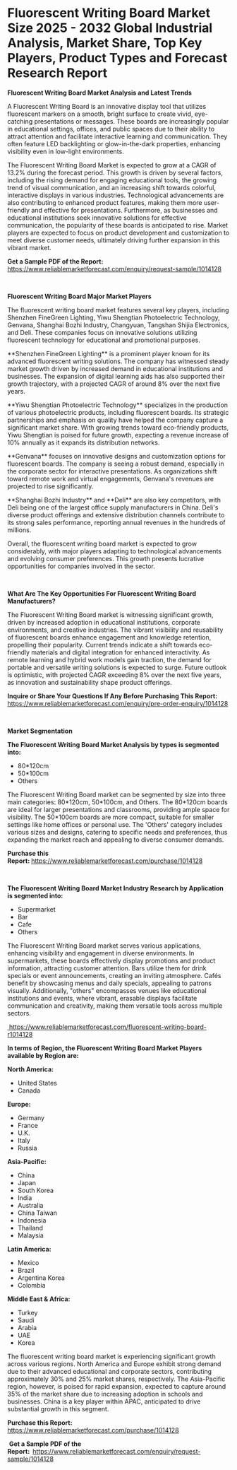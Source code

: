 <p><h1>Fluorescent Writing Board Market Size 2025 - 2032 Global Industrial Analysis, Market Share, Top Key Players, Product Types and Forecast Research Report</h1></p><p><strong>Fluorescent Writing Board Market Analysis and Latest Trends</strong></p>
<p><p>A Fluorescent Writing Board is an innovative display tool that utilizes fluorescent markers on a smooth, bright surface to create vivid, eye-catching presentations or messages. These boards are increasingly popular in educational settings, offices, and public spaces due to their ability to attract attention and facilitate interactive learning and communication. They often feature LED backlighting or glow-in-the-dark properties, enhancing visibility even in low-light environments.</p><p>The Fluorescent Writing Board Market is expected to grow at a CAGR of 13.2% during the forecast period. This growth is driven by several factors, including the rising demand for engaging educational tools, the growing trend of visual communication, and an increasing shift towards colorful, interactive displays in various industries. Technological advancements are also contributing to enhanced product features, making them more user-friendly and effective for presentations. Furthermore, as businesses and educational institutions seek innovative solutions for effective communication, the popularity of these boards is anticipated to rise. Market players are expected to focus on product development and customization to meet diverse customer needs, ultimately driving further expansion in this vibrant market.</p></p>
<p><strong>Get a Sample PDF of the Report:&nbsp;</strong> <a href="https://www.reliablemarketforecast.com/enquiry/request-sample/1014128?utm_campaign=3228&utm_medium=2&utm_source=Github&utm_content=ia&utm_term=17042025&utm_id=fluorescent-writing-board">https://www.reliablemarketforecast.com/enquiry/request-sample/1014128</a></p>
<p>&nbsp;</p>
<p><strong>Fluorescent Writing Board Major Market Players</strong></p>
<p><p>The fluorescent writing board market features several key players, including Shenzhen FineGreen Lighting, Yiwu Shengtian Photoelectric Technology, Genvana, Shanghai Bozhi Industry, Changyuan, Tangshan Shijia Electronics, and Deli. These companies focus on innovative solutions utilizing fluorescent technology for educational and promotional purposes.</p><p>**Shenzhen FineGreen Lighting** is a prominent player known for its advanced fluorescent writing solutions. The company has witnessed steady market growth driven by increased demand in educational institutions and businesses. The expansion of digital learning aids has also supported their growth trajectory, with a projected CAGR of around 8% over the next five years.</p><p>**Yiwu Shengtian Photoelectric Technology** specializes in the production of various photoelectric products, including fluorescent boards. Its strategic partnerships and emphasis on quality have helped the company capture a significant market share. With growing trends toward eco-friendly products, Yiwu Shengtian is poised for future growth, expecting a revenue increase of 10% annually as it expands its distribution networks.</p><p>**Genvana** focuses on innovative designs and customization options for fluorescent boards. The company is seeing a robust demand, especially in the corporate sector for interactive presentations. As organizations shift toward remote work and virtual engagements, Genvana's revenues are projected to rise significantly.</p><p>**Shanghai Bozhi Industry** and **Deli** are also key competitors, with Deli being one of the largest office supply manufacturers in China. Deli's diverse product offerings and extensive distribution channels contribute to its strong sales performance, reporting annual revenues in the hundreds of millions.</p><p>Overall, the fluorescent writing board market is expected to grow considerably, with major players adapting to technological advancements and evolving consumer preferences. This growth presents lucrative opportunities for companies involved in the sector.</p></p>
<p>&nbsp;</p>
<p><strong>What Are The Key Opportunities For Fluorescent Writing Board Manufacturers?</strong></p>
<p><p>The Fluorescent Writing Board market is witnessing significant growth, driven by increased adoption in educational institutions, corporate environments, and creative industries. The vibrant visibility and reusability of fluorescent boards enhance engagement and knowledge retention, propelling their popularity. Current trends indicate a shift towards eco-friendly materials and digital integration for enhanced interactivity. As remote learning and hybrid work models gain traction, the demand for portable and versatile writing solutions is expected to surge. Future outlook is optimistic, with projected CAGR exceeding 8% over the next five years, as innovation and sustainability shape product offerings.</p></p>
<p><strong>Inquire or Share Your Questions If Any Before Purchasing This Report:</strong> <a href="https://www.reliablemarketforecast.com/enquiry/pre-order-enquiry/1014128?utm_campaign=3228&utm_medium=2&utm_source=Github&utm_content=ia&utm_term=17042025&utm_id=fluorescent-writing-board">https://www.reliablemarketforecast.com/enquiry/pre-order-enquiry/1014128</a></p>
<p>&nbsp;</p>
<p><strong>Market Segmentation</strong></p>
<p><strong>The Fluorescent Writing Board Market Analysis by types is segmented into:</strong></p>
<p><ul><li>80*120cm</li><li>50*100cm</li><li>Others</li></ul></p>
<p><p>The Fluorescent Writing Board market can be segmented by size into three main categories: 80*120cm, 50*100cm, and Others. The 80*120cm boards are ideal for larger presentations and classrooms, providing ample space for visibility. The 50*100cm boards are more compact, suitable for smaller settings like home offices or personal use. The 'Others' category includes various sizes and designs, catering to specific needs and preferences, thus expanding the market reach and appealing to diverse consumer demands.</p></p>
<p><strong>Purchase this Report:&nbsp;</strong><a href="https://www.reliablemarketforecast.com/purchase/1014128?utm_campaign=3228&utm_medium=2&utm_source=Github&utm_content=ia&utm_term=17042025&utm_id=fluorescent-writing-board">https://www.reliablemarketforecast.com/purchase/1014128</a></p>
<p>&nbsp;</p>
<p><strong>The Fluorescent Writing Board Market Industry Research by Application is segmented into:</strong></p>
<p><ul><li>Supermarket</li><li>Bar</li><li>Cafe</li><li>Others</li></ul></p>
<p><p>The Fluorescent Writing Board market serves various applications, enhancing visibility and engagement in diverse environments. In supermarkets, these boards effectively display promotions and product information, attracting customer attention. Bars utilize them for drink specials or event announcements, creating an inviting atmosphere. Cafés benefit by showcasing menus and daily specials, appealing to patrons visually. Additionally, "others" encompasses venues like educational institutions and events, where vibrant, erasable displays facilitate communication and creativity, making them versatile tools across multiple sectors.</p></p>
<p><a href="https://www.reliablemarketforecast.com/fluorescent-writing-board-r1014128?utm_campaign=3228&utm_medium=2&utm_source=Github&utm_content=ia&utm_term=17042025&utm_id=fluorescent-writing-board">&nbsp;https://www.reliablemarketforecast.com/fluorescent-writing-board-r1014128</a></p>
<p><strong>In terms of Region, the Fluorescent Writing Board Market Players available by Region are:</strong></p>
<p>
    <p> <strong> North America: </strong>
        <ul>
            <li>United States</li>
            <li>Canada</li>
        </ul>
        </p> 
    <p> <strong> Europe: </strong>
        <ul>
            <li>Germany</li>
            <li>France</li>
            <li>U.K.</li>
            <li>Italy</li>
            <li>Russia</li>
        </ul>
        </p> 
    <p> <strong> Asia-Pacific: </strong>
        <ul>
            <li>China</li>
            <li>Japan</li>
            <li>South Korea</li>
            <li>India</li>
            <li>Australia</li>
            <li>China Taiwan</li>
            <li>Indonesia</li>
            <li>Thailand</li>
            <li>Malaysia</li>
        </ul>
        </p> 
    <p> <strong> Latin America: </strong>
        <ul>
            <li>Mexico</li>
            <li>Brazil</li>
            <li>Argentina Korea</li>
            <li>Colombia</li>
        </ul>
        </p> 
    <p> <strong> Middle East & Africa: </strong>
        <ul>
            <li>Turkey</li>
            <li>Saudi</li>
            <li>Arabia</li>
            <li>UAE</li>
            <li>Korea</li>
        </ul>
    </p>
    </p>
<p><p>The fluorescent writing board market is experiencing significant growth across various regions. North America and Europe exhibit strong demand due to their advanced educational and corporate sectors, contributing approximately 30% and 25% market shares, respectively. The Asia-Pacific region, however, is poised for rapid expansion, expected to capture around 35% of the market share due to increasing adoption in schools and businesses. China is a key player within APAC, anticipated to drive substantial growth in this segment.</p></p>
<p><strong>Purchase this Report: </strong><a href="https://www.reliablemarketforecast.com/purchase/1014128?utm_campaign=3228&utm_medium=2&utm_source=Github&utm_content=ia&utm_term=17042025&utm_id=fluorescent-writing-board">https://www.reliablemarketforecast.com/purchase/1014128</a></p>
<p>&nbsp;<strong>Get a Sample PDF of the Report:&nbsp;&nbsp;</strong><a href="https://www.reliablemarketforecast.com/enquiry/request-sample/1014128?utm_campaign=3228&utm_medium=2&utm_source=Github&utm_content=ia&utm_term=17042025&utm_id=fluorescent-writing-board">https://www.reliablemarketforecast.com/enquiry/request-sample/1014128</a></p>
<p><strong></strong></p>
<p><p></p><p></p><p></p></p>
